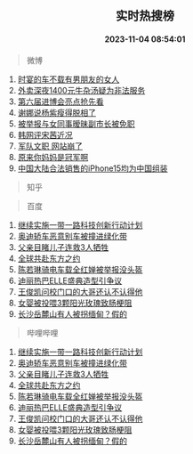 <div align="center"><h2>实时热搜榜</h2><h4>2023-11-04 08:54:01</h4></div>

> 微博  

1. [时宴的车不载有男朋友的女人](https://s.weibo.com/weibo?q=%23%E6%97%B6%E5%AE%B4%E7%9A%84%E8%BD%A6%E4%B8%8D%E8%BD%BD%E6%9C%89%E7%94%B7%E6%9C%8B%E5%8F%8B%E7%9A%84%E5%A5%B3%E4%BA%BA%23&t=31&band_rank=1&Refer=top)<br />
2. [外卖深夜1400元牛杂汤疑为非法服务](https://s.weibo.com/weibo?q=%23%E5%A4%96%E5%8D%96%E6%B7%B1%E5%A4%9C1400%E5%85%83%E7%89%9B%E6%9D%82%E6%B1%A4%E7%96%91%E4%B8%BA%E9%9D%9E%E6%B3%95%E6%9C%8D%E5%8A%A1%23&t=31&band_rank=2&Refer=top)<br />
3. [第六届进博会亮点抢先看](https://s.weibo.com/weibo?q=%23%E7%AC%AC%E5%85%AD%E5%B1%8A%E8%BF%9B%E5%8D%9A%E4%BC%9A%E4%BA%AE%E7%82%B9%E6%8A%A2%E5%85%88%E7%9C%8B%23&t=31&band_rank=3&Refer=top)<br />
4. [谢娜说杨紫瘦得脱相了](https://s.weibo.com/weibo?q=%23%E8%B0%A2%E5%A8%9C%E8%AF%B4%E6%9D%A8%E7%B4%AB%E7%98%A6%E5%BE%97%E8%84%B1%E7%9B%B8%E4%BA%86%23&t=31&band_rank=4&Refer=top)<br />
5. [被举报与女同事暧昧副市长被免职](https://s.weibo.com/weibo?q=%23%E8%A2%AB%E4%B8%BE%E6%8A%A5%E4%B8%8E%E5%A5%B3%E5%90%8C%E4%BA%8B%E6%9A%A7%E6%98%A7%E5%89%AF%E5%B8%82%E9%95%BF%E8%A2%AB%E5%85%8D%E8%81%8C%23&t=31&band_rank=5&Refer=top)<br />
6. [韩网评宋茜近况](https://s.weibo.com/weibo?q=%23%E9%9F%A9%E7%BD%91%E8%AF%84%E5%AE%8B%E8%8C%9C%E8%BF%91%E5%86%B5%23&t=31&band_rank=6&Refer=top)<br />
7. [军队文职 网站崩了](https://s.weibo.com/weibo?q=%E5%86%9B%E9%98%9F%E6%96%87%E8%81%8C%20%E7%BD%91%E7%AB%99%E5%B4%A9%E4%BA%86&t=31&band_rank=7&Refer=top)<br />
8. [原来你妈妈是冠军啊](https://s.weibo.com/weibo?q=%23%E5%8E%9F%E6%9D%A5%E4%BD%A0%E5%A6%88%E5%A6%88%E6%98%AF%E5%86%A0%E5%86%9B%E5%95%8A%23&t=31&band_rank=8&Refer=top)<br />
9. [中国大陆合法销售的iPhone15均为中国组装](https://s.weibo.com/weibo?q=%23%E4%B8%AD%E5%9B%BD%E5%A4%A7%E9%99%86%E5%90%88%E6%B3%95%E9%94%80%E5%94%AE%E7%9A%84iPhone15%E5%9D%87%E4%B8%BA%E4%B8%AD%E5%9B%BD%E7%BB%84%E8%A3%85%23&t=31&band_rank=9&Refer=top)<br />

> 知乎  


> 百度  

1. [继续实施一带一路科技创新行动计划](https://www.baidu.com/s?wd=%E7%BB%A7%E7%BB%AD%E5%AE%9E%E6%96%BD%E4%B8%80%E5%B8%A6%E4%B8%80%E8%B7%AF%E7%A7%91%E6%8A%80%E5%88%9B%E6%96%B0%E8%A1%8C%E5%8A%A8%E8%AE%A1%E5%88%92&sa=fyb_news&rsv_dl=fyb_news)<br />
2. [奥迪轿车恶意别车被撞进绿化带](https://www.baidu.com/s?wd=%E5%A5%A5%E8%BF%AA%E8%BD%BF%E8%BD%A6%E6%81%B6%E6%84%8F%E5%88%AB%E8%BD%A6%E8%A2%AB%E6%92%9E%E8%BF%9B%E7%BB%BF%E5%8C%96%E5%B8%A6&sa=fyb_news&rsv_dl=fyb_news)<br />
3. [父亲目睹儿子连救3人牺牲](https://www.baidu.com/s?wd=%E7%88%B6%E4%BA%B2%E7%9B%AE%E7%9D%B9%E5%84%BF%E5%AD%90%E8%BF%9E%E6%95%913%E4%BA%BA%E7%89%BA%E7%89%B2&sa=fyb_news&rsv_dl=fyb_news)<br />
4. [全球共赴东方之约](https://www.baidu.com/s?wd=%E5%85%A8%E7%90%83%E5%85%B1%E8%B5%B4%E4%B8%9C%E6%96%B9%E4%B9%8B%E7%BA%A6&sa=fyb_news&rsv_dl=fyb_news)<br />
5. [陈若琳骑电车载全红婵被举报没头盔](https://www.baidu.com/s?wd=%E9%99%88%E8%8B%A5%E7%90%B3%E9%AA%91%E7%94%B5%E8%BD%A6%E8%BD%BD%E5%85%A8%E7%BA%A2%E5%A9%B5%E8%A2%AB%E4%B8%BE%E6%8A%A5%E6%B2%A1%E5%A4%B4%E7%9B%94&sa=fyb_news&rsv_dl=fyb_news)<br />
6. [迪丽热巴ELLE盛典造型引争议](https://www.baidu.com/s?wd=%E8%BF%AA%E4%B8%BD%E7%83%AD%E5%B7%B4ELLE%E7%9B%9B%E5%85%B8%E9%80%A0%E5%9E%8B%E5%BC%95%E4%BA%89%E8%AE%AE&sa=fyb_news&rsv_dl=fyb_news)<br />
7. [王俊凯问校门口的大哥还认不认得他](https://www.baidu.com/s?wd=%E7%8E%8B%E4%BF%8A%E5%87%AF%E9%97%AE%E6%A0%A1%E9%97%A8%E5%8F%A3%E7%9A%84%E5%A4%A7%E5%93%A5%E8%BF%98%E8%AE%A4%E4%B8%8D%E8%AE%A4%E5%BE%97%E4%BB%96&sa=fyb_news&rsv_dl=fyb_news)<br />
8. [女婴被投喂3颗阳光玫瑰致肠梗阻](https://www.baidu.com/s?wd=%E5%A5%B3%E5%A9%B4%E8%A2%AB%E6%8A%95%E5%96%823%E9%A2%97%E9%98%B3%E5%85%89%E7%8E%AB%E7%91%B0%E8%87%B4%E8%82%A0%E6%A2%97%E9%98%BB&sa=fyb_news&rsv_dl=fyb_news)<br />
9. [长沙岳麓山有人被拐缅甸？假的](https://www.baidu.com/s?wd=%E9%95%BF%E6%B2%99%E5%B2%B3%E9%BA%93%E5%B1%B1%E6%9C%89%E4%BA%BA%E8%A2%AB%E6%8B%90%E7%BC%85%E7%94%B8%EF%BC%9F%E5%81%87%E7%9A%84&sa=fyb_news&rsv_dl=fyb_news)<br />

> 哔哩哔哩  

1. [继续实施一带一路科技创新行动计划](https://www.baidu.com/s?wd=%E7%BB%A7%E7%BB%AD%E5%AE%9E%E6%96%BD%E4%B8%80%E5%B8%A6%E4%B8%80%E8%B7%AF%E7%A7%91%E6%8A%80%E5%88%9B%E6%96%B0%E8%A1%8C%E5%8A%A8%E8%AE%A1%E5%88%92&sa=fyb_news&rsv_dl=fyb_news)<br />
2. [奥迪轿车恶意别车被撞进绿化带](https://www.baidu.com/s?wd=%E5%A5%A5%E8%BF%AA%E8%BD%BF%E8%BD%A6%E6%81%B6%E6%84%8F%E5%88%AB%E8%BD%A6%E8%A2%AB%E6%92%9E%E8%BF%9B%E7%BB%BF%E5%8C%96%E5%B8%A6&sa=fyb_news&rsv_dl=fyb_news)<br />
3. [父亲目睹儿子连救3人牺牲](https://www.baidu.com/s?wd=%E7%88%B6%E4%BA%B2%E7%9B%AE%E7%9D%B9%E5%84%BF%E5%AD%90%E8%BF%9E%E6%95%913%E4%BA%BA%E7%89%BA%E7%89%B2&sa=fyb_news&rsv_dl=fyb_news)<br />
4. [全球共赴东方之约](https://www.baidu.com/s?wd=%E5%85%A8%E7%90%83%E5%85%B1%E8%B5%B4%E4%B8%9C%E6%96%B9%E4%B9%8B%E7%BA%A6&sa=fyb_news&rsv_dl=fyb_news)<br />
5. [陈若琳骑电车载全红婵被举报没头盔](https://www.baidu.com/s?wd=%E9%99%88%E8%8B%A5%E7%90%B3%E9%AA%91%E7%94%B5%E8%BD%A6%E8%BD%BD%E5%85%A8%E7%BA%A2%E5%A9%B5%E8%A2%AB%E4%B8%BE%E6%8A%A5%E6%B2%A1%E5%A4%B4%E7%9B%94&sa=fyb_news&rsv_dl=fyb_news)<br />
6. [迪丽热巴ELLE盛典造型引争议](https://www.baidu.com/s?wd=%E8%BF%AA%E4%B8%BD%E7%83%AD%E5%B7%B4ELLE%E7%9B%9B%E5%85%B8%E9%80%A0%E5%9E%8B%E5%BC%95%E4%BA%89%E8%AE%AE&sa=fyb_news&rsv_dl=fyb_news)<br />
7. [王俊凯问校门口的大哥还认不认得他](https://www.baidu.com/s?wd=%E7%8E%8B%E4%BF%8A%E5%87%AF%E9%97%AE%E6%A0%A1%E9%97%A8%E5%8F%A3%E7%9A%84%E5%A4%A7%E5%93%A5%E8%BF%98%E8%AE%A4%E4%B8%8D%E8%AE%A4%E5%BE%97%E4%BB%96&sa=fyb_news&rsv_dl=fyb_news)<br />
8. [女婴被投喂3颗阳光玫瑰致肠梗阻](https://www.baidu.com/s?wd=%E5%A5%B3%E5%A9%B4%E8%A2%AB%E6%8A%95%E5%96%823%E9%A2%97%E9%98%B3%E5%85%89%E7%8E%AB%E7%91%B0%E8%87%B4%E8%82%A0%E6%A2%97%E9%98%BB&sa=fyb_news&rsv_dl=fyb_news)<br />
9. [长沙岳麓山有人被拐缅甸？假的](https://www.baidu.com/s?wd=%E9%95%BF%E6%B2%99%E5%B2%B3%E9%BA%93%E5%B1%B1%E6%9C%89%E4%BA%BA%E8%A2%AB%E6%8B%90%E7%BC%85%E7%94%B8%EF%BC%9F%E5%81%87%E7%9A%84&sa=fyb_news&rsv_dl=fyb_news)<br />
